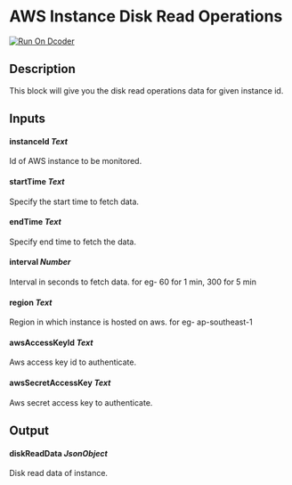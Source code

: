 # AWS Instance Disk Read Operations
[![Run On Dcoder](https://static-content.dcoder.tech/dcoder-assets/run-on-dcoder.svg)](https://code.dcoder.tech/feed/block/60f007488ecf3a76ced6fae7)

## Description
This block will give you the disk read operations data for given instance id.

## Inputs
#### **instanceId**  *Text*
Id of AWS instance to be monitored.
#### **startTime**  *Text*
Specify the start time to fetch data.
#### **endTime**  *Text*
Specify end time to fetch the data.
#### **interval**  *Number*
Interval in seconds to fetch data. for eg- 60 for 1 min, 300 for 5 min
#### **region**  *Text*
Region in which instance is hosted on aws. for eg- ap-southeast-1
#### **awsAccessKeyId**  *Text*
Aws access key id to authenticate.
#### **awsSecretAccessKey**  *Text*
Aws secret access key to authenticate.

## Output
#### **diskReadData**  *JsonObject*
Disk read data of instance.

